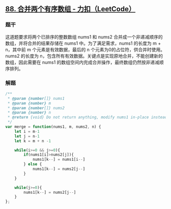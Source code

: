 ## [88. 合并两个有序数组 - 力扣（LeetCode）](https://leetcode.cn/problems/merge-sorted-array/submissions/547856789/?envType=study-plan-v2&envId=top-interview-150)

### 题干

这道题要求将两个已排序的整数数组 nums1 和 nums2 合并成一个非递减顺序的数组，并将合并的结果存储在 nums1 中。为了满足需求，nums1 的长度为 m + n，其中前 m 个元素是有效数据，最后的 n 个元素为0的占位符，供合并时使用。nums2 的长度为 n，包含所有有效数据。关键点是实现原地合并，不能创建新的数组，因此需要在 nums1 的数组空间内完成合并操作，最终数组仍然按非递减顺序排列。

<audio src="..\..\mp3\这道题要求将两个已排序的整数数.mp3"></audio>

### 解题

<audio src="..\..\mp3\这段代码实现了一个高效的双指针.mp3"></audio>

<audio src="..\..\mp3\算法从两个数组的末尾开始比较元.mp3"></audio>

<audio src="..\..\mp3\如果`nums2`还有剩余元素.mp3"></audio>

```js
/**
 * @param {number[]} nums1
 * @param {number} m
 * @param {number[]} nums2
 * @param {number} n
 * @return {void} Do not return anything, modify nums1 in-place instead.
 */
var merge = function(nums1, m, nums2, n) {
    let i = m-1
    let j = n-1
    let k = m + n -1

    while(i>=0 && j>=0){
        if(nums1[i]>nums2[j]){
            nums1[k--] = nums1[i--]
        } else {
            nums1[k--] = nums2[j--]
        }
    }

    while(j>=0){
        nums1[k--] = nums2[j--]
    }
};
```

